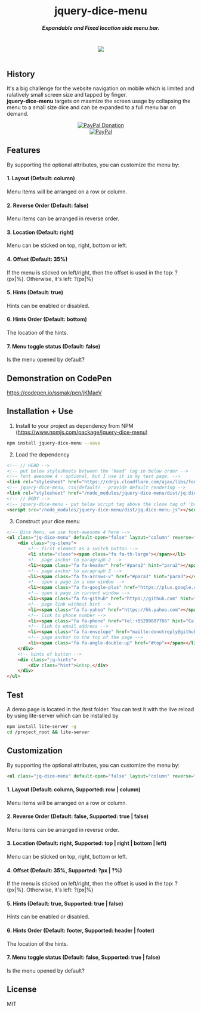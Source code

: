 <h1 align="center">jquery-dice-menu</h1>

<h5 align="center">Expandable and Fixed location side menu bar.</h5>
<br />
<div align="center">
  <a href="https://nodei.co/npm/jquery-dice-menu/">
    <img src="https://nodei.co/npm/jquery-dice-menu.png?compact=true">
  </a>
</div>
<br />

## History
It's a big challenge for the website navigation on mobile which is limited and ralatively small screen size and tapped by finger.<br />
**jquery-dice-menu** targets on maxmize the screen usage by collapsing the menu to a small size dice and can be expanded to a full menu bar on demand.

<div align="center">
  <a href="https://paypal.me/ssmak">
    <img src="https://img.shields.io/badge/Donate-PayPal-green.svg" alt="PayPal Donation" />
  </a>
  <br />
  <a href="https://paypal.me/ssmak">
    <img src="https://www.paypalobjects.com/webstatic/mktg/logo/AM_mc_vs_dc_ae.jpg" alt="PayPal" />
  </a>
</div>

## Features
By supporting the optional attributes, you can customize the menu by:
#### 1. Layout (Default: column)
Menu items will be arranged on a row or column.
#### 2. Reverse Order (Default: false)
Menu items can be arranged in reverse order.
#### 3. Location (Default: right)
Menu can be sticked on top, right, bottom or left.
#### 4. Offset (Default: 35%)
If the menu is sticked on left/right, then the offset is used in the top: ?(px|%). Otherwise, it's left: ?(px|%)
#### 5. Hints (Default: true)
Hints can be enabled or disabled.
#### 6. Hints Order (Default: bottom)
The location of the hints.
#### 7. Menu toggle status (Default: false)
Is the menu opened by default?

## Demonstration on CodePen
https://codepen.io/ssmak/pen/jKMaeV

## Installation + Use
1. Install to your project as dependency from NPM (https://www.npmjs.com/package/jquery-dice-menu)
``` bash
npm install jquery-dice-menu --save
```
2. Load the dependency
``` html
<!-- // HEAD -->
<!-- put below stylesheets between the 'head' tag in below order -->
<!-- font awesome 4 - optional, but I use it in my test page. -->
<link rel="stylesheet" href="https://cdnjs.cloudflare.com/ajax/libs/font-awesome/4.7.0/css/font-awesome.min.css">
<!-- jquery-dice-menu, css(default) - provide default rendering -->
<link rel="stylesheet" href="/node_modules/jquery-dice-menu/dist/jq.dice-menu.min.css">
<!-- // BODY -->
<!-- jquery-dice-menu - put below script tag above the close tag of 'body' -->
<script src="/node_modules/jquery-dice-menu/dist/jq.dice-menu.js"></script>
```
3. Construct your dice menu
``` html
<!-- Dice Menu, we use font-awesome 4 here -->
<ul class="jq-dice-menu" default-open="false" layout="column" reverse="false" snap-to="right" offset="35%" show-hints="true" hints-order="footer">
	<div class="jq-items">
		<!-- first element as a switch button -->
		<li state="close"><span class="fa fa-th-large"></span></li>
		<!-- page anchor to paragraph 2 -->
		<li><span class="fa fa-header" href="#para2" hint="para2"></span></li>
		<!-- page anchor to paragraph 3 -->
		<li><span class="fa fa-arrows-v" href="#para3" hint="para3"></span></li>
		<!-- open a page in a new window -->
		<li><span class="fa fa-google-plus" href="https://plus.google.com/discover" target="_blank" hint="Google Plus"></span></li>
		<!-- open a page in current window -->
		<li><span class="fa fa-github" href="https://github.com" hint="Github"></span></li>
		<!-- page link without hint -->
		<li><span class="fa fa-yahoo" href="https://hk.yahoo.com"></span></li>
		<!-- link to phone number -->
		<li><span class="fa fa-phone" href="tel:+85299887766" hint="Call to hotline"></span></li>
		<!-- link to email address -->
		<li><span class="fa fa-envelope" href="mailto:donotreply@github.com" hint="Email for support"></span></li>
		<!-- page anchor to the top of the page -->
		<li><span class="fa fa-angle-double-up" href="#top"></span></li>
	</div>
	<!-- hints of button -->
	<div class="jq-hints">
		<div class="hint">&nbsp;</div>
	</div>
</ul>
```

## Test
A demo page is located in the /test folder. You can test it with the live reload by using lite-server which can be installed by
``` bash
npm install lite-server -g
cd /project_root && lite-server
```

## Customization
By supporting the optional attributes, you can customize the menu by:
``` html
<ul class="jq-dice-menu" default-open="false" layout="column" reverse="false" snap-to="right" offset="35%" show-hints="true" hints-order="footer"></ul>
```
#### 1. Layout (Default: column, Supported: row | column)
Menu items will be arranged on a row or column.
#### 2. Reverse Order (Default: false, Supported: true | false)
Menu items can be arranged in reverse order.
#### 3. Location (Default: right, Supported: top | right | bottom | left)
Menu can be sticked on top, right, bottom or left.
#### 4. Offset (Default: 35%, Supported: ?px | ?%)
If the menu is sticked on left/right, then the offset is used in the top: ?(px|%). Otherwise, it's left: ?(px|%)
#### 5. Hints (Default: true, Supported: true | false)
Hints can be enabled or disabled.
#### 6. Hints Order (Default: footer, Supported: header | footer)
The location of the hints.
#### 7. Menu toggle status (Default: false, Supported: true | false)
Is the menu opened by default?

## License
MIT
